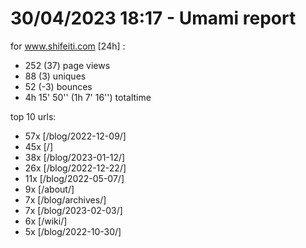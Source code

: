 # 30/04/2023 18:17 - Umami report
for www.shifeiti.com [24h] :

 - 252 (37) page views
 - 88 (3) uniques
 - 52 (-3) bounces
 - 4h 15' 50'' (1h 7' 16'') totaltime


top 10 urls:
 - 57x [/blog/2022-12-09/]
 - 45x [/]
 - 38x [/blog/2023-01-12/]
 - 26x [/blog/2022-12-22/]
 - 11x [/blog/2022-05-07/]
 - 9x [/about/]
 - 7x [/blog/archives/]
 - 7x [/blog/2023-02-03/]
 - 6x [/wiki/]
 - 5x [/blog/2022-10-30/]


